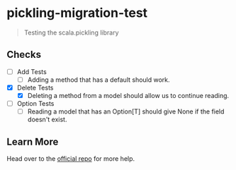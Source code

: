 # pickling-migration-test

> Testing the scala.pickling library

## Checks

- [ ] Add Tests
  - [ ] Adding a method that has a default should work.
- [x] Delete Tests
  - [x] Deleting a method from a model should allow us to continue reading.
- [ ] Option Tests
  - [ ] Reading a model that has an Option[T] should give None if the field doesn't exist.

## Learn More

Head over to the [official repo](https://github.com/scala/pickling) for more help.
